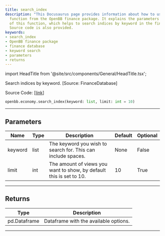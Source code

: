 ```yaml
---
title: search_index
description: "This Docusaurus page provides information about how to use the 'search_index'"
  function from the OpenBB finance package. It explains the parameters and returns
  of this function, which helps to search indices by keyword in the finance database.
  Source code is also provided.
keywords:
- search_index
- OpenBB finance package
- finance database
- keyword search
- parameters
- returns
---
```


import HeadTitle from '@site/src/components/General/HeadTitle.tsx';

<HeadTitle title="economy.search_index - Reference | OpenBB SDK Docs" />

Search indices by keyword. [Source: FinanceDatabase]

Source Code: [[link](https://github.com/OpenBB-finance/OpenBBTerminal/tree/main/openbb_terminal/economy/yfinance_model.py#L725)]

```python
openbb.economy.search_index(keyword: list, limit: int = 10)
```

---

## Parameters

| Name | Type | Description | Default | Optional |
| ---- | ---- | ----------- | ------- | -------- |
| keyword | list | The keyword you wish to search for. This can include spaces. | None | False |
| limit | int | The amount of views you want to show, by default this is set to 10. | 10 | True |


---

## Returns

| Type | Description |
| ---- | ----------- |
| pd.Dataframe | Dataframe with the available options. |
---
